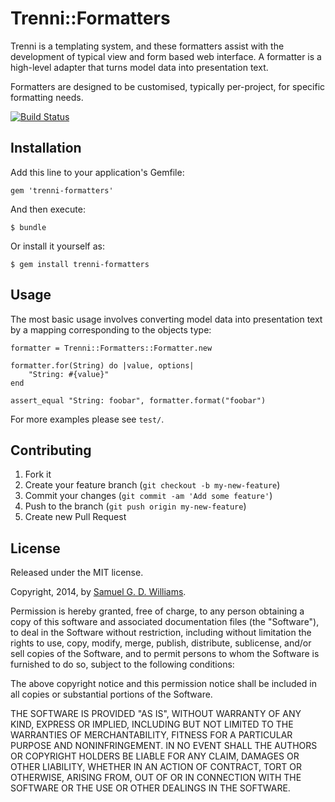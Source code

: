 # Trenni::Formatters

Trenni is a templating system, and these formatters assist with the development
of typical view and form based web interface. A formatter is a high-level
adapter that turns model data into presentation text.

Formatters are designed to be customised, typically per-project, for specific
formatting needs.

[![Build Status](https://travis-ci.org/ioquatix/trenni-formatters.svg?branch=master)](https://travis-ci.org/ioquatix/trenni-formatters)

## Installation

Add this line to your application's Gemfile:

    gem 'trenni-formatters'

And then execute:

    $ bundle

Or install it yourself as:

    $ gem install trenni-formatters

## Usage

The most basic usage involves converting model data into presentation text by
a mapping corresponding to the objects type:

	formatter = Trenni::Formatters::Formatter.new
		
	formatter.for(String) do |value, options|
		"String: #{value}"
	end
		
	assert_equal "String: foobar", formatter.format("foobar")

For more examples please see `test/`.

## Contributing

1. Fork it
2. Create your feature branch (`git checkout -b my-new-feature`)
3. Commit your changes (`git commit -am 'Add some feature'`)
4. Push to the branch (`git push origin my-new-feature`)
5. Create new Pull Request

## License

Released under the MIT license.

Copyright, 2014, by [Samuel G. D. Williams](http://www.codeotaku.com/samuel-williams).

Permission is hereby granted, free of charge, to any person obtaining a copy
of this software and associated documentation files (the "Software"), to deal
in the Software without restriction, including without limitation the rights
to use, copy, modify, merge, publish, distribute, sublicense, and/or sell
copies of the Software, and to permit persons to whom the Software is
furnished to do so, subject to the following conditions:

The above copyright notice and this permission notice shall be included in
all copies or substantial portions of the Software.

THE SOFTWARE IS PROVIDED "AS IS", WITHOUT WARRANTY OF ANY KIND, EXPRESS OR
IMPLIED, INCLUDING BUT NOT LIMITED TO THE WARRANTIES OF MERCHANTABILITY,
FITNESS FOR A PARTICULAR PURPOSE AND NONINFRINGEMENT. IN NO EVENT SHALL THE
AUTHORS OR COPYRIGHT HOLDERS BE LIABLE FOR ANY CLAIM, DAMAGES OR OTHER
LIABILITY, WHETHER IN AN ACTION OF CONTRACT, TORT OR OTHERWISE, ARISING FROM,
OUT OF OR IN CONNECTION WITH THE SOFTWARE OR THE USE OR OTHER DEALINGS IN
THE SOFTWARE.